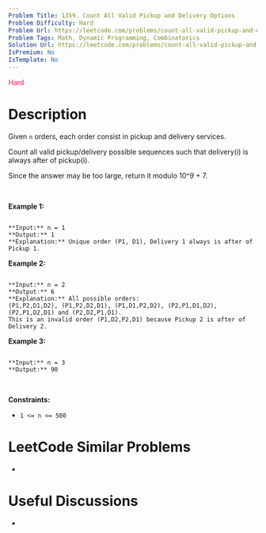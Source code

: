 ```yaml
---
Problem Title: 1359. Count All Valid Pickup and Delivery Options
Problem Difficulty: Hard
Problem Url: https://leetcode.com/problems/count-all-valid-pickup-and-delivery-options/
Problem Tags: Math, Dynamic Programming, Combinatorics
Solution Url: https://leetcode.com/problems/count-all-valid-pickup-and-delivery-options/solution/
IsPremium: No
IsTemplate: No
---
```


<span style="color: rgb(233, 30, 99);">Hard</span>

# Description

Given `n` orders, each order consist in pickup and delivery services. 


Count all valid pickup/delivery possible sequences such that delivery(i) is always after of pickup(i). 


Since the answer may be too large, return it modulo 10^9 + 7.


 


**Example 1:**



```

**Input:** n = 1
**Output:** 1
**Explanation:** Unique order (P1, D1), Delivery 1 always is after of Pickup 1.

```

**Example 2:**



```

**Input:** n = 2
**Output:** 6
**Explanation:** All possible orders: 
(P1,P2,D1,D2), (P1,P2,D2,D1), (P1,D1,P2,D2), (P2,P1,D1,D2), (P2,P1,D2,D1) and (P2,D2,P1,D1).
This is an invalid order (P1,D2,P2,D1) because Pickup 2 is after of Delivery 2.

```

**Example 3:**



```

**Input:** n = 3
**Output:** 90

```

 


**Constraints:**


* `1 <= n <= 500`




# LeetCode Similar Problems

- []()

# Useful Discussions

- []()
